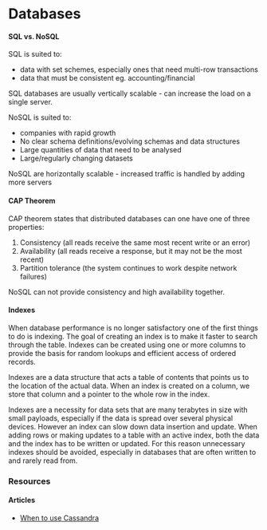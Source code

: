 # Databases

#### SQL vs. NoSQL

SQL is suited to:&#x20;

* data with set schemes, especially ones that need multi-row transactions
* data that must be consistent eg. accounting/financial

SQL databases are usually vertically scalable - can increase the load on a single server.



NoSQL is suited to:

* companies with rapid growth
* No clear schema definitions/evolving schemas and data structures
* Large quantities of data that need to be analysed
* Large/regularly changing datasets

NoSQL are horizontally scalable - increased traffic is handled by adding more servers



#### CAP Theorem

CAP theorem states that distributed databases can one have one of three properties:

1. Consistency (all reads receive the same most recent write or an error)
2. Availability (all reads receive a response, but it may not be the most recent)
3. Partition tolerance (the system continues to work despite network failures)

NoSQL can not provide consistency and high availability together.

#### Indexes

When database performance is no longer satisfactory one of the first things to do is indexing. The goal of creating an index is to make it faster to search through the table. Indexes can be created using one or more columns to provide the basis for random lookups and efficient access of ordered records.

Indexes are a data structure that acts a table of contents that points us to the location of the actual data. When an index is created on a column, we store that column and a pointer to the whole row in the index.

Indexes are a necessity for data sets that are many terabytes in size with small payloads, especially if the data is spread over several physical devices. However an index can slow down data insertion and update. When adding rows or making updates to a table with an active index, both the data and the index has to be written or updated. For this reason unnecessary indexes should be avoided, especially in databases that are often written to and rarely read from.

### Resources

#### Articles

* [When to use Cassandra](https://medium.com/geekculture/system-design-solutions-when-to-use-cassandra-and-when-not-to-496ba51ef07a)
